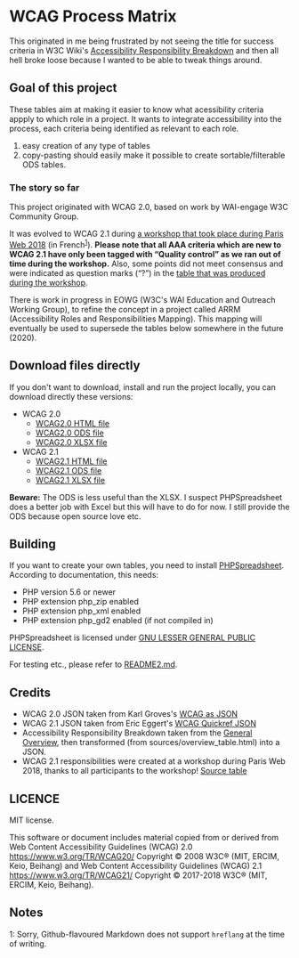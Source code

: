 # WCAG Process Matrix

This originated in me being frustrated by not seeing the title for success criteria in W3C Wiki's [Accessibility Responsibility Breakdown](https://www.w3.org/community/wai-engage/wiki/Accessibility_Responsibility_Breakdown) and then all hell broke loose because I wanted to be able to tweak things around.

## Goal of this project

These tables aim at making it easier to know what acessibility criteria appply to which role in a project. It wants to integrate accessibility into the process, each criteria being identified as relevant to each role.

1. easy creation of any type of tables
2. copy-pasting should easily make it possible to create sortable/filterable ODS tables.

### The story so far

This project originated with WCAG 2.0, based on work by WAI-engage W3C Community Group.

It was evolved to WCAG 2.1 during [a workshop that took place during Paris Web 2018](https://www.paris-web.fr/2018/ateliers/integration-de-laccessibilite-dans-les-processus.php) (in French<sup>[1](#footnote1)</sup>). **Please note that all AAA criteria which are new to WCAG 2.1 have only been tagged with “Quality control” as we ran out of time during the workshop.** Also, some points did not meet consensus and were indicated as question marks (“?”) in the [table that was produced during the workshop](sources/WIP_process-matrix-wcag21.ods).

There is work in progress in EOWG (W3C's WAI Education and Outreach Working Group), to refine the concept in a project called ARRM (Accessibility Roles and Responsibilities Mapping). This mapping will eventually be used to supersede the tables below somewhere in the future (2020).

## Download files directly

If you don't want to download, install and run the project locally, you can download directly these versions:

* WCAG 2.0
	* [WCAG2.0 HTML file](https://github.com/notabene/wcag-process-matrix/blob/master/output/process-matrix-wcag20.html)
	* [WCAG2.0 ODS file](https://github.com/notabene/wcag-process-matrix/blob/master/output/process-matrix-wcag20.ods)
	* [WCAG2.0 XLSX file](https://github.com/notabene/wcag-process-matrix/blob/master/output/process-matrix-wcag20.xlsx)
* WCAG 2.1
	* [WCAG2.1 HTML file](https://github.com/notabene/wcag-process-matrix/blob/master/output/process-matrix-wcag21.html)
	* [WCAG2.1 ODS file](https://github.com/notabene/wcag-process-matrix/blob/master/output/process-matrix-wcag21.ods)
	* [WCAG2.1 XLSX file](https://github.com/notabene/wcag-process-matrix/blob/master/output/process-matrix-wcag21.xlsx)

**Beware:** The ODS is less useful than the XLSX. I suspect PHPSpreadsheet does a better job with Excel but this will have to do for now. I still provide the ODS because open source love etc.

## Building

If you want to create your own tables, you need to install [PHPSpreadsheet](https://phpspreadsheet.readthedocs.io/). According to documentation, this needs:


* PHP version 5.6 or newer
* PHP extension php_zip enabled
* PHP extension php_xml enabled
* PHP extension php_gd2 enabled (if not compiled in)

PHPSpreadsheet is licensed under [GNU LESSER GENERAL PUBLIC LICENSE](vendor/phpoffice/phpspreadsheet/LICENSE).

For testing etc., please refer to [README2.md](README2.md).


## Credits

* WCAG 2.0 JSON taken from Karl Groves's [WCAG as JSON](https://github.com/karlgroves/wcag-as-json)
* WCAG 2.1 JSON taken from Eric Eggert's [WCAG Quickref JSON](https://github.com/w3c/wai-wcag-quickref/blob/gh-pages/_data/wcag21.json)
* Accessibility Responsibility Breakdown taken from the [General Overview](https://www.w3.org/community/wai-engage/wiki/Accessibility_Responsibility_Breakdown#General_Overview), then transformed (from sources/overview_table.html) into a JSON.
* WCAG 2.1 responsibilities were created at a workshop during Paris Web 2018, thanks to all participants to the workshop! [Source table](sources/WIP_process-matrix-wcag21.ods)

## LICENCE

MIT license.

This software or document includes material copied from or derived from Web Content Accessibility Guidelines (WCAG) 2.0 https://www.w3.org/TR/WCAG20/ Copyright © 2008 W3C® (MIT, ERCIM, Keio, Beihang) and Web Content Accessibility Guidelines (WCAG) 2.1 https://www.w3.org/TR/WCAG21/ Copyright © 2017-2018 W3C® (MIT, ERCIM, Keio, Beihang).

## Notes

<a name="footnote1">1</a>: Sorry, Github-flavoured Markdown does not support `hreflang` at the time of writing.

